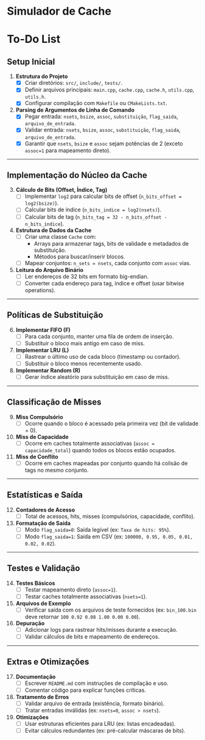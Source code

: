 # Simulador de Cache
# To-Do List

## **Setup Inicial**
1. **Estrutura do Projeto**
   - [X] Criar diretórios: `src/`, `include/`, `tests/`.
   - [X] Definir arquivos principais: `main.cpp`, `cache.cpp`, `cache.h`, `utils.cpp`, `utils.h`.
   - [X] Configurar compilação com `Makefile` ou `CMakeLists.txt`.

2. **Parsing de Argumentos de Linha de Comando**
   - [X] Pegar entrada: `nsets`, `bsize`, `assoc`, `substituição`, `flag_saida`, `arquivo_de_entrada`.
   - [X] Validar entrada: `nsets`, `bsize`, `assoc`, `substituição`, `flag_saida`, `arquivo_de_entrada`.
   - [X] Garantir que `nsets`, `bsize` e `assoc` sejam potências de 2 (exceto `assoc=1` para mapeamento direto).

---

## **Implementação do Núcleo da Cache**
3. **Cálculo de Bits (Offset, Índice, Tag)**
   - [ ] Implementar `log2` para calcular bits de offset (`n_bits_offset = log2(bsize)`).
   - [ ] Calcular bits de índice (`n_bits_indice = log2(nsets)`).
   - [ ] Calcular bits de tag (`n_bits_tag = 32 - n_bits_offset - n_bits_indice`).

4. **Estrutura de Dados da Cache**
   - [ ] Criar uma classe `Cache` com:
     - Arrays para armazenar tags, bits de validade e metadados de substituição.
     - Métodos para buscar/inserir blocos.
   - [ ] Mapear conjuntos: `n_sets = nsets`, cada conjunto com `assoc` vias.

5. **Leitura do Arquivo Binário**
   - [ ] Ler endereços de 32 bits em formato big-endian.
   - [ ] Converter cada endereço para tag, índice e offset (usar bitwise operations).

---

## **Políticas de Substituição**
6. **Implementar FIFO (F)**
   - [ ] Para cada conjunto, manter uma fila de ordem de inserção.
   - [ ] Substituir o bloco mais antigo em caso de miss.

7. **Implementar LRU (L)**
   - [ ] Rastrear o último uso de cada bloco (timestamp ou contador).
   - [ ] Substituir o bloco menos recentemente usado.

8. **Implementar Random (R)**
   - [ ] Gerar índice aleatório para substituição em caso de miss.

---

## **Classificação de Misses**
9. **Miss Compulsório**
   - [ ] Ocorre quando o bloco é acessado pela primeira vez (bit de validade = 0).

10. **Miss de Capacidade**
    - [ ] Ocorre em caches totalmente associativas (`assoc = capacidade_total`) quando todos os blocos estão ocupados.

11. **Miss de Conflito**
    - [ ] Ocorre em caches mapeadas por conjunto quando há colisão de tags no mesmo conjunto.

---

## **Estatísticas e Saída**
12. **Contadores de Acesso**
    - [ ] Total de acessos, hits, misses (compulsórios, capacidade, conflito).

13. **Formatação de Saída**
    - [ ] Modo `flag_saida=0`: Saída legível (ex: `Taxa de hits: 95%`).
    - [ ] Modo `flag_saida=1`: Saída em CSV (ex: `100000, 0.95, 0.05, 0.01, 0.02, 0.02`).

---

## **Testes e Validação**
14. **Testes Básicos**
    - [ ] Testar mapeamento direto (`assoc=1`).
    - [ ] Testar caches totalmente associativas (`nsets=1`).

15. **Arquivos de Exemplo**
    - [ ] Verificar saída com os arquivos de teste fornecidos (ex: `bin_100.bin` deve retornar `100 0.92 0.08 1.00 0.00 0.00`).

16. **Depuração**
    - [ ] Adicionar logs para rastrear hits/misses durante a execução.
    - [ ] Validar cálculos de bits e mapeamento de endereços.

---

## **Extras e Otimizações**
17. **Documentação**
    - [ ] Escrever `README.md` com instruções de compilação e uso.
    - [ ] Comentar código para explicar funções críticas.

18. **Tratamento de Erros**
    - [ ] Validar arquivo de entrada (existência, formato binário).
    - [ ] Tratar entradas inválidas (ex: `nsets=0`, `assoc > nsets`).

19. **Otimizações**
    - [ ] Usar estruturas eficientes para LRU (ex: listas encadeadas).
    - [ ] Evitar cálculos redundantes (ex: pré-calcular máscaras de bits).

